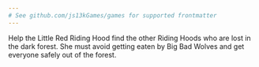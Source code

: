 ```yaml
---
# See github.com/js13kGames/games for supported frontmatter
---
```

Help the Little Red Riding Hood find the other Riding Hoods who are lost in the dark forest.  She must avoid getting eaten by Big Bad Wolves and get everyone safely out of the forest.